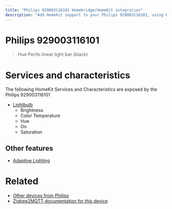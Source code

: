 ```yaml
---
title: "Philips 929003116101 Homebridge/HomeKit integration"
description: "Add HomeKit support to your Philips 929003116101, using Homebridge, Zigbee2MQTT and homebridge-z2m."
---
```

<!---
This file has been GENERATED using src/docgen/docgen.ts
DO NOT EDIT THIS FILE MANUALLY!
-->
# Philips 929003116101
> Hue Perifo linear light bar (black)


# Services and characteristics
The following HomeKit Services and Characteristics are exposed by
the Philips 929003116101

* [Lightbulb](../../light.md)
  * Brightness
  * Color Temperature
  * Hue
  * On
  * Saturation

## Other features
* [Adaptive Lighting](../../light.md)

# Related
* [Other devices from Philips](../index.md#philips)
* [Zigbee2MQTT documentation for this device](https://www.zigbee2mqtt.io/devices/929003116101.html)